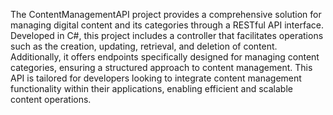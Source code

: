 The ContentManagementAPI project provides a comprehensive solution for managing digital content and its categories through a RESTful API interface. Developed in C#, this project includes a controller that facilitates operations such as the creation, updating, retrieval, and deletion of content. Additionally, it offers endpoints specifically designed for managing content categories, ensuring a structured approach to content management. This API is tailored for developers looking to integrate content management functionality within their applications, enabling efficient and scalable content operations.
